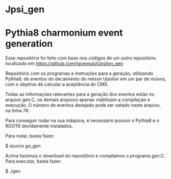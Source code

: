 # Jpsi_gen
# Pythia8 charmonium event generation
Esse repositório foi feito com base nos códigos de um outro repositório localizado em https://github.com/jgomespi/Upsilon_gen

Repositório com os programas e instruções para a geração, utilizando Pythia8, de eventos do decaimento do méson Upsilon em um par de múons, com o objetivo de calcular a aceptância do CMS.

Todas as informações relevantes para a geração dos eventos estão no arquivo gen.C, os demais arquivos apenas viabilizam a compilação e execução. O número de eventos desejado pode ser setado neste arquivo, na linha 78.

Para conseguir rodar na sua máquina, é necessário possuir o Pythia8 e o ROOT6 devidamente instalados.

Para rodar, basta fazer:

$ source go_gen

Acima fazemos o download do repositório e compilamos o programa gen.C. Para executar, basta fazer:

$ ./gen

